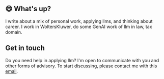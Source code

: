 
## :smile: What's up?

I write about a mix of personal work, applying llms, and thinking about career.
I work in WoltersKluwer, do some GenAI work of llm in law, tax domain.

## Get in touch

Do you need help in applying llm? I'm open to communicate with you and other forms of advisory.
To start discussing, please contact me with this [email](mailto:deweyamer@gmail.com).